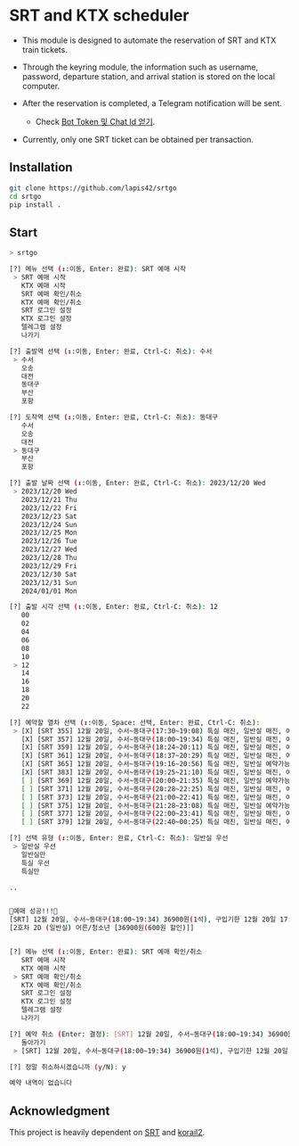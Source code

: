# SRT and KTX scheduler

- This module is designed to automate the reservation of SRT and KTX train tickets.
- Through the keyring module, the information such as username, password, departure station, and arrival station is stored on the local computer.
- After the reservation is completed, a Telegram notification will be sent.

  - Check [Bot Token 및 Chat Id 얻기](https://gabrielkim.tistory.com/entry/Telegram-Bot-Token-%EB%B0%8F-Chat-Id-%EC%96%BB%EA%B8%B0).

- Currently, only one SRT ticket can be obtained per transaction.

## Installation

```bash
git clone https://github.com/lapis42/srtgo
cd srtgo
pip install .
```

## Start

```bash
> srtgo
```

```bash
[?] 메뉴 선택 (↕:이동, Enter: 완료): SRT 예매 시작
 > SRT 예매 시작
   KTX 예매 시작
   SRT 예매 확인/취소
   KTX 예매 확인/취소
   SRT 로그인 설정
   KTX 로그인 설정
   텔레그램 설정
   나가기

[?] 출발역 선택 (↕:이동, Enter: 완료, Ctrl-C: 취소): 수서
 > 수서
   오송
   대전
   동대구
   부산
   포항

[?] 도착역 선택 (↕:이동, Enter: 완료, Ctrl-C: 취소): 동대구
   수서
   오송
   대전
 > 동대구
   부산
   포항

[?] 출발 날짜 선택 (↕:이동, Enter: 완료, Ctrl-C: 취소): 2023/12/20 Wed
 > 2023/12/20 Wed
   2023/12/21 Thu
   2023/12/22 Fri
   2023/12/23 Sat
   2023/12/24 Sun
   2023/12/25 Mon
   2023/12/26 Tue
   2023/12/27 Wed
   2023/12/28 Thu
   2023/12/29 Fri
   2023/12/30 Sat
   2023/12/31 Sun
   2024/01/01 Mon

[?] 출발 시각 선택 (↕:이동, Enter: 완료, Ctrl-C: 취소): 12
   00
   02
   04
   06
   08
   10
 > 12
   14
   16
   18
   20
   22

[?] 예약할 열차 선택 (↕:이동, Space: 선택, Enter: 완료, Ctrl-C: 취소):
 > [X] [SRT 355] 12월 20일, 수서~동대구(17:30~19:08) 특실 매진, 일반실 매진, 예약대기 불가능
   [X] [SRT 357] 12월 20일, 수서~동대구(18:00~19:34) 특실 매진, 일반실 매진, 예약대기 불가능
   [X] [SRT 359] 12월 20일, 수서~동대구(18:24~20:11) 특실 매진, 일반실 매진, 예약대기 불가능
   [X] [SRT 361] 12월 20일, 수서~동대구(18:37~20:29) 특실 매진, 일반실 매진, 예약대기 불가능
   [X] [SRT 365] 12월 20일, 수서~동대구(19:16~20:56) 특실 매진, 일반실 예약가능, 예약대기 불가능
   [X] [SRT 383] 12월 20일, 수서~동대구(19:25~21:10) 특실 매진, 일반실 매진, 예약대기 불가능
   [ ] [SRT 369] 12월 20일, 수서~동대구(20:00~21:35) 특실 매진, 일반실 예약가능, 예약대기 불가능
   [ ] [SRT 371] 12월 20일, 수서~동대구(20:28~22:25) 특실 매진, 일반실 매진, 예약대기 불가능
   [ ] [SRT 373] 12월 20일, 수서~동대구(21:00~22:41) 특실 매진, 일반실 매진, 예약대기 불가능
   [ ] [SRT 375] 12월 20일, 수서~동대구(21:28~23:08) 특실 매진, 일반실 예약가능, 예약대기 불가능
   [ ] [SRT 377] 12월 20일, 수서~동대구(22:00~23:41) 특실 매진, 일반실 매진, 예약대기 불가능
   [ ] [SRT 379] 12월 20일, 수서~동대구(22:40~00:25) 특실 매진, 일반실 매진, 예약대기 불가능

[?] 선택 유형 (↕:이동, Enter: 완료, Ctrl-C: 취소): 일반실 우선
 > 일반실 우선
   일반실만
   특실 우선
   특실만

..


🎊예매 성공!!!🎊
[SRT] 12월 20일, 수서~동대구(18:00~19:34) 36900원(1석), 구입기한 12월 20일 17:05
[2호차 2D (일반실) 어른/청소년 [36900원(600원 할인)]]


[?] 메뉴 선택 (↕:이동, Enter: 완료): SRT 예매 확인/취소
   SRT 예매 시작
   KTX 예매 시작
 > SRT 예매 확인/취소
   KTX 예매 확인/취소
   SRT 로그인 설정
   KTX 로그인 설정
   텔레그램 설정
   나가기

[?] 예약 취소 (Enter: 결정): [SRT] 12월 20일, 수서~동대구(18:00~19:34) 36900원(1석), 구입기한 12월 20일 17:05
   돌아가기
 > [SRT] 12월 20일, 수서~동대구(18:00~19:34) 36900원(1석), 구입기한 12월 20일 17:05

[?] 정말 취소하시겠습니까 (y/N): y

예약 내역이 없습니다
```

## Acknowledgment

This project is heavily dependent on [SRT](https://github.com/ryanking13/SRT) and [korail2](https://github.com/carpedm20/korail2).
